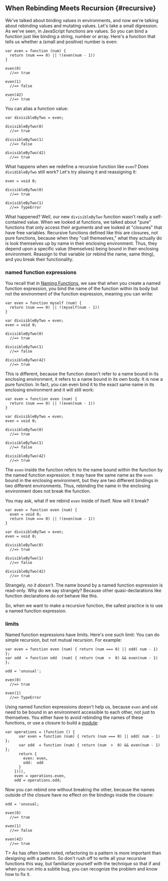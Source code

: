 ## When Rebinding Meets Recursion {#recursive}

We've talked about binding values in environments, and now we're talking about rebinding values and mutating values. Let's take a small digression. As we've seen, in JavaScript functions are values. So you can bind a function just like binding a string, number or array. Here's a function that tells us whether a (small and positive) number is even:

    var even = function (num) {
      return (num === 0) || !(even(num - 1))
    }

    even(0)
      //=> true

    even(1)
      //=> false

    even(42)
      //=> true

You can alias a function value:

    var divisibleByTwo = even;

    divisibleByTwo(0)
      //=> true

    divisibleByTwo(1)
      //=> false

    divisibleByTwo(42)
      //=> true

What happens when we redefine a recursive function like `even`? Does `dividibleByTwo` still work? Let's try aliasing it and reassigning it:

    even = void 0;

    divisibleByTwo(0)
      //=> true

    divisibleByTwo(1)
      //=> TypeError

What happened? Well, our new `divisibleByTwo` function wasn't really a self-contained value. When we looked at functions, we talked about "pure" functions that only access their arguments and we looked at "closures" that have free variables. Recursive functions defined like this are closures, not pure functions, because when they "call themselves," what they actually do is look themselves up by name in their enclosing environment. Thus, they depend upon a specific value (themselves) being bound in their enclosing environment. Reassign to that variable (or rebind the name, same thing), and you break their functionality.

### named function expressions

You recall that in [Naming Functions](#named-function-expressions), we saw that when you create a named function expression, you bind the name of the function within its body but not the environment of the function expression, meaning you can write:

    var even = function myself (num) {
      return (num === 0) || !(myself(num - 1))
    }

    var divisibleByTwo = even;
    even = void 0;

    divisibleByTwo(0)
      //=> true

    divisibleByTwo(1)
      //=> false

    divisibleByTwo(42)
      //=> true

This is different, because the function doesn't refer to a name bound in its enclosing environment, it refers to a name bound in its own body. It is now a pure function. In fact, you can even bind it to the exact same name in its enclosing environment and it will still work:

    var even = function even (num) {
      return (num === 0) || !(even(num - 1))
    }

    var divisibleByTwo = even;
    even = void 0;

    divisibleByTwo(0)
      //=> true

    divisibleByTwo(1)
      //=> false

    divisibleByTwo(42)
      //=> true

The `even` inside the function refers to the name bound within the function by the named function expression. It may have the same name as the `even` bound in the enclosing environment, but they are two different bindings in two different environments. Thus, rebinding the name in the enclosing environment does not break the function.

You may ask, what if we rebind `even`  inside of itself. Now will it break?

    var even = function even (num) {
      even = void 0;
      return (num === 0) || !(even(num - 1))
    }

    var divisibleByTwo = even;
    even = void 0;

    divisibleByTwo(0)
      //=> true

    divisibleByTwo(1)
      //=> false

    divisibleByTwo(42)
      //=> true

Strangely, *no it doesn't*. The name bound by a named function expression is read-only. Why do we say strangely? Because other quasi-declarations like function declarations do *not* behave like this.

So, when we want to make a recursive function, the safest practice is to use a named function expression.

### limits

Named function expressions have limits. Here's one such limit: You can do simple recursion, but not mutual recursion. For example:

    var even = function even (num) { return (num === 0) || odd( num - 1) };
    var odd  = function odd  (num) { return (num  >  0) && even(num - 1) };

    odd = 'unusual';

    even(0)
      //=> true

    even(1)
      //=> TypeError

Using named function expressions doesn't help us, because `even` and `odd` need to be bound in an environment accessible to each other, not just to themselves. You either have to avoid rebinding the names of these functions, or use a closure to build a [module](#modules):

    var operations = (function () {
          var even = function (num) { return (num === 0) || odd( num - 1) };
          var odd  = function (num) { return (num  >  0) && even(num - 1) };
          return {
            even: even,
            odd:  odd
          }
        })(),
        even = operations.even,
        odd = operations.odd;

Now you can rebind one without breaking the other, because the names outside of the closure have no effect on the bindings inside the closure:

    odd = 'unusual;

    even(0)
      //=> true

    even(1)
      //=> false

    even(42)
      //=> true


T> As has often been noted, refactoring *to* a pattern is more important than designing *with* a pattern. So don't rush off to write all your recursive functions this way, but familiarize yourself with the technique so that if and when you run into a subtle bug, you can recognize the problem and know how to fix it.

